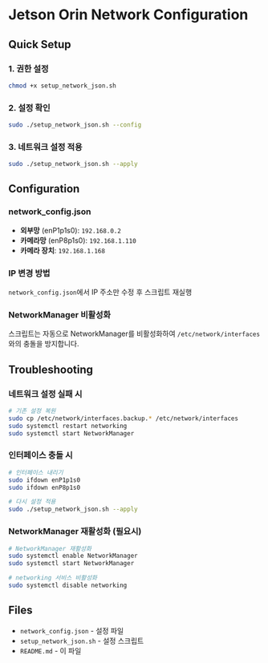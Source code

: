 # Jetson Orin Network Configuration

## Quick Setup

### 1. 권한 설정
```bash
chmod +x setup_network_json.sh
```

### 2. 설정 확인
```bash
sudo ./setup_network_json.sh --config
```

### 3. 네트워크 설정 적용
```bash
sudo ./setup_network_json.sh --apply
```

## Configuration

### network_config.json
- **외부망** (enP1p1s0): `192.168.0.2`
- **카메라망** (enP8p1s0): `192.168.1.110`  
- **카메라 장치**: `192.168.1.168`

### IP 변경 방법
`network_config.json`에서 IP 주소만 수정 후 스크립트 재실행

### NetworkManager 비활성화
스크립트는 자동으로 NetworkManager를 비활성화하여 `/etc/network/interfaces`와의 충돌을 방지합니다.

## Troubleshooting

### 네트워크 설정 실패 시
```bash
# 기존 설정 복원
sudo cp /etc/network/interfaces.backup.* /etc/network/interfaces
sudo systemctl restart networking
sudo systemctl start NetworkManager
```

### 인터페이스 충돌 시
```bash
# 인터페이스 내리기
sudo ifdown enP1p1s0
sudo ifdown enP8p1s0

# 다시 설정 적용
sudo ./setup_network_json.sh --apply
```

### NetworkManager 재활성화 (필요시)
```bash
# NetworkManager 재활성화
sudo systemctl enable NetworkManager
sudo systemctl start NetworkManager

# networking 서비스 비활성화
sudo systemctl disable networking
```

## Files
- `network_config.json` - 설정 파일
- `setup_network_json.sh` - 설정 스크립트
- `README.md` - 이 파일 